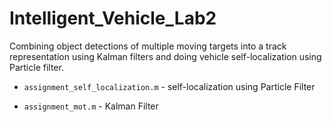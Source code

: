 # Intelligent_Vehicle_Lab2
Combining object detections of multiple moving targets into a track representation using Kalman filters and doing vehicle self-localization using Particle filter.


- `assignment_self_localization.m` - self-localization using Particle Filter

- `assignment_mot.m` - Kalman Filter

